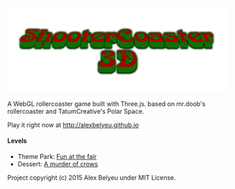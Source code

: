 ![ShooterCoaster logo](https://raw.githubusercontent.com/alexbelyeu/shooterCoaster/master/assets/images/shootercoasterlogo.png "ShooterCoaster")

A WebGL rollercoaster game built with Three.js. based on mr.doob's rollercoaster and TatumCreative's Polar Space.

Play it right now at http://alexbelyeu.github.io

#### Levels

 * Theme Park: [Fun at the fair](http://gregtatum.com/polar/#/level/intro)
 * Dessert: [A murder of crows](http://gregtatum.com/polar/#/level/asteroidsJellies)


Project copyright (c) 2015 Alex Belyeu under MIT License.
